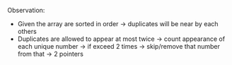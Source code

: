 Observation:
- Given the array are sorted in order -> duplicates will be near by each others
- Duplicates are allowed to appear at most twice
    -> count appearance of each unique number
    -> if exceed 2 times -> skip/remove that number from that -> 2 pointers
